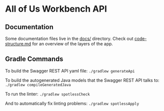 # All of Us Workbench API

## Documentation

Some documentation files live in the [docs/](https://github.com/all-of-us/workbench/blob/main/api/docs/) directory. Check out [code-structure.md](https://github.com/all-of-us/workbench/blob/main/api/docs/code-structure.md) for an overview of the layers of the app. 

## Gradle Commands
To build the Swagger REST API yaml file:
`./gradlew generateApi`

To build the autogenerated Java models that the Swagger REST API talks to:
`./gradlew compileGeneratedJava`

To run the linter:
`./gradlew spotlessCheck`

And to automatically fix linting problems:
`./gradlew spotlessApply`

